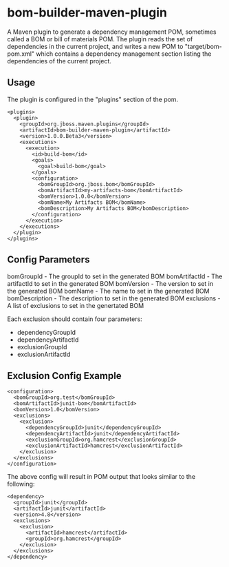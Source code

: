 bom-builder-maven-plugin
========================

A Maven plugin to generate a dependency management POM, sometimes called a 
BOM or bill of materials POM.  The plugin reads the set of dependencies in 
the current project, and writes a new POM to "target/bom-pom.xml" which
contains a dependency management section listing the dependencies of
the current project.


Usage
-----
The plugin is configured in the "plugins" section of the pom.

    <plugins>
      <plugin>
        <groupId>org.jboss.maven.plugins</groupId>
        <artifactId>bom-builder-maven-plugin</artifactId>
        <version>1.0.0.Beta3</version>
        <executions>
          <execution>
            <id>build-bom</id>
            <goals>
              <goal>build-bom</goal>
            </goals>
            <configuration>
              <bomGroupId>org.jboss.bom</bomGroupId>
              <bomArtifactId>my-artifacts-bom</bomArtifactId>
              <bomVersion>1.0.0</bomVersion>
              <bomName>My Artifacts BOM</bomName>
              <bomDescription>My Artifacts BOM</bomDescription>
            </configuration>
          </execution>
        </executions>
      </plugin>
    </plugins>


Config Parameters
-----------------
bomGroupId - The groupId to set in the generated BOM
bomArtifactId - The artifactId to set in the generated BOM
bomVersion - The version to set in the generated BOM
bomName - The name to set in the generated BOM
bomDescription - The description to set in the generated BOM
exclusions - A list of exclusions to set in the genertated BOM

Each exclusion should contain four parameters:
  - dependencyGroupId
  - dependencyArtifactId
  - exclusionGroupId
  - exclusionArtifactId

Exclusion Config Example
-------------------

    <configuration>
      <bomGroupId>org.test</bomGroupId>
      <bomArtifactId>junit-bom</bomArtifactId>
      <bomVersion>1.0</bomVersion>
      <exclusions>
        <exclusion>
          <dependencyGroupId>junit</dependencyGroupId>
          <dependencyArtifactId>junit</dependencyArtifactId>
          <exclusionGroupId>org.hamcrest</exclusionGroupId>
          <exclusionArtifactId>hamcrest</exclusionArtifactId>
        </exclusion>
      </exclusions>
    </configuration>

The above config will result in POM output that looks similar to the following:

    <dependency>
      <groupId>junit</groupId>
      <artifactId>junit</artifactId>
      <version>4.8</version>
      <exclusions>
        <exclusion>
          <artifactId>hamcrest</artifactId>
          <groupId>org.hamcrest</groupId>
        </exclusion>
      </exclusions>
    </dependency>


